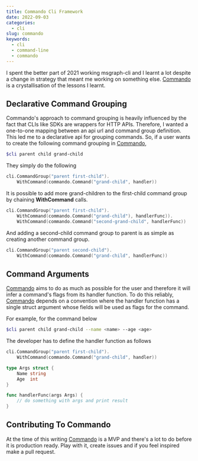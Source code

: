 ```yaml
---
title: Commando Cli Framework
date: 2022-09-03
categories:
  - cli
slug: commando
keywords:
  - cli
  - command-line
  - commando
---
```


I spent the better part of 2021 working msgraph-cli and I learnt a lot despite a change in strategy that meant me working on something else. [Commando](https://github.com/jobala/commando) is a crystallisation of the lessons I learnt.

## Declarative Command Grouping

Commando's approach to command grouping is heavily influenced by the fact that CLIs like SDKs are wrappers for HTTP APIs. Therefore, I wanted a one-to-one mapping between an api url and command group definition. This led me to a declarative api for grouping commands. So, if a user wants to create the following command grouping in [Commando](https://github.com/jobala/commando),

```sh
$cli parent child grand-child
```

They simply do the following

```go
cli.CommandGroup("parent first-child").
    WithCommand(commando.Command("grand-child", handler))
```

It is possible to add more grand-children to the first-child command group by chaining **WithCommand** calls.

```go
cli.CommandGroup("parent first-child").
    WithCommand(commando.Command("grand-child"), handlerFunc)).
    WithCommand(commando.Command("second-grand-child", handlerFunc))
```

And adding a second-child command group to parent is as simple as creating another command group.

```go
cli.CommandGroup("parent second-child").
    WithCommand(commando.Command("grand-child", handlerFunc))
```

## Command Arguments

[Commando](https://github.com/jobala/commando) aims to do as much as possible for the user and therefore it will infer a command's flags from its handler function. To do this reliably, [Commando](https://github.com/jobala/commando) depends on a convention where the handler function has a single struct argument whose fields will be used as flags for the command.

For example, for the command below

```sh
$cli parent child grand-child --name <name> --age <age>
```

The developer has to define the handler function as follows

```go
cli.CommandGroup("parent first-child").
    WithCommand(commando.Command("grand-child", handler))

type Args struct {
    Name string
    Age  int
}

func handlerFunc(args Args) {
    // do something with args and print result
}

```

## Contributing To Commando

At the time of this writing [Commando](https://github.com/jobala/commando) is a MVP and there's a lot to do before it is production ready. Play with it, create issues and if you feel inspired make a pull request.
